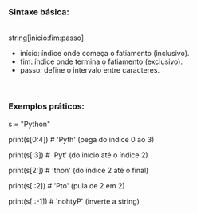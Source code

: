 <h3>Sintaxe básica:</h3>
<br>
string[início:fim:passo]
<br>
<ul>
  <li>início: índice onde começa o fatiamento (inclusivo).</li>
  <li>fim: índice onde termina o fatiamento (exclusivo).</li>
  <li>passo: define o intervalo entre caracteres.</li>
</ul>
<br>
<h3>Exemplos práticos:</h3>
s = "Python"

<p>print(s[0:4])     # 'Pyth' (pega do índice 0 ao 3)
<p>print(s[:3])      # 'Pyt' (do início até o índice 2)
<p>print(s[2:])      # 'thon' (do índice 2 até o final)
<p>print(s[::2])     # 'Pto' (pula de 2 em 2)
<p>print(s[::-1])    # 'nohtyP' (inverte a string)

